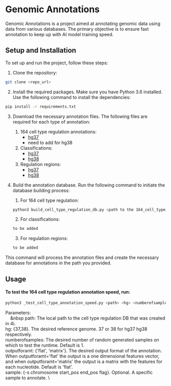 # Genomic Annotations
Genomic Annotations is a project aimed at annotating genomic data using data from various databases. The primary objective is to ensure fast annotation to keep up with AI model training speed.

## Setup and Installation
To set up and run the project, follow these steps:

1. Clone the repository:

```bash
git clone <repo_url>
```

2. Install the required packages. Make sure you have Python 3.6 installed. Use the following command to install the dependencies:
```bash
pip install -r requirements.txt
```
3. Download the necessary annotation files. The following files are required for each type of annotation:
   1. 164 cell type regulation annotations:
      - [hg37](https://noble.gs.washington.edu/proj/encyclopedia/segway_encyclopedia.bed.gz)
      - need to add for hg38
   2. Classifications:
      - [hg37](https://ftp.ensembl.org/pub/grch37/current/gff3/homo_sapiens/Homo_sapiens.GRCh37.87.gff3.gz)
      - [hg38](https://ftp.ensembl.org/pub/release-109/gff3/homo_sapiens/Homo_sapiens.GRCh38.109.gff3.gz)
   3. Regulation regions:
      - [hg37](https://ftp.ensembl.org/pub/grch37/current/regulation/homo_sapiens/homo_sapiens.GRCh37.Regulatory_Build.regulatory_features.20201218.gff.gz)
      - [hg38](https://ftp.ensembl.org/pub/current_regulation/homo_sapiens/homo_sapiens.GRCh38.Regulatory_Build.regulatory_features.20221007.gff.gz)
4. Build the annotation database. Run the following command to initiate the database building process:
   1. For 164 cell type regulation:
   ```bash
   python3 build_cell_type_regulation_db.py <path to the 164_cell_type_regulation.bed.gz from 3i> <path to save DB file> <37/38 for hg37/hg38 respectively> 
   ```
   
   2. For classifications:
   ```bash
   to be added
   ```
   3. For regulation regions:
   ```bash
   to be added
   ```

This command will process the annotation files and create the necessary database for annotations in the path you provided.

## Usage
#### To test the 164 cell type regulation annotation speed, run:
   ```bash
   python3 _test_cell_type_annotation_speed.py <path> <hg> <numberofsamples=1> <outputforamt=flat> <sample>
   ```
   Parameters:\
   &nbsp;&nbsp;&nbsp;&nbsp;&nbsp
   path: The local path to the cell type regulation DB that was created in 4i.\
   hg: {37,38}. The desired reference genome. 37 or 38 for hg37 hg38 respectively.\
   numberofsamples: The desired number of random generated samples on which to test the runtime. Default is 1.\
   outputforamt: {'flat', 'matrix'}. The desired output format of the annotation. When outputforamt='flat' the output is a one dimensional features vector, and when outputforamt='matrix' the output is a matrix with the features for each nucleotide. Default is 'flat'.\
   sample: {-s chromosome start_pos end_pos flag}. Optional. A specific sample to annotate. \ 

